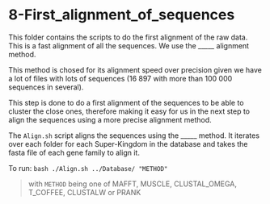 # 8-First_alignment_of_sequences

This folder contains the scripts to do the first alignment of the raw data. This is a fast alignment of all the sequences. We use the _____ alignment method.

This method is chosed for its alignment speed over precision given we have a lot of files with lots of sequences (16 897 with more than 100 000 sequences in several).

This step is done to do a first alignment of the sequences to be able to cluster the close ones, therefore making it easy for us in the next step to align the sequences using a more precise alignment method.

The `Align.sh` script aligns the sequences using the _____ method. It iterates over each folder for each Super-Kingdom in the database and takes the fasta file of each gene family to align it.



To run: `bash ./Align.sh ../Database/ "METHOD"`
> with `METHOD` being one of MAFFT, MUSCLE, CLUSTAL_OMEGA, T_COFFEE, CLUSTALW or PRANK